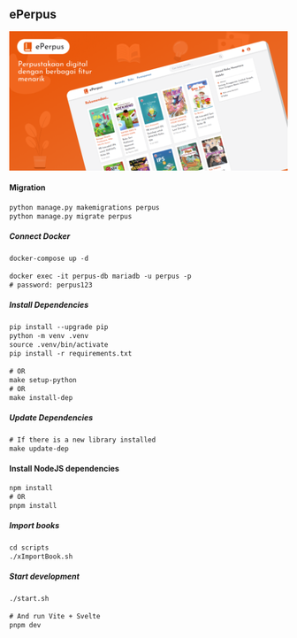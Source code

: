 ## ePerpus

![My Dotties](/web/assets/img/Covers.png)

#### Migration
```shell
python manage.py makemigrations perpus
python manage.py migrate perpus
```

##### Connect Docker
```shell
docker-compose up -d

docker exec -it perpus-db mariadb -u perpus -p
# password: perpus123
```

##### Install Dependencies
```shell
pip install --upgrade pip
python -m venv .venv
source .venv/bin/activate
pip install -r requirements.txt

# OR
make setup-python
# OR
make install-dep
```

##### Update Dependencies
```shell
# If there is a new library installed
make update-dep
```

#### Install NodeJS dependencies
```shell
npm install
# OR
pnpm install
```

##### Import books
```shell
cd scripts
./xImportBook.sh
```

##### Start development
```shell
./start.sh

# And run Vite + Svelte
pnpm dev
```